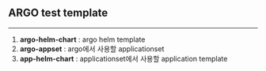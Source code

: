 ## ARGO test template

---

1. **argo-helm-chart** : argo helm template
2. **argo-appset** : argo에서 사용할 applicationset
3. **app-helm-chart** : applicationset에서 사용할 application template
